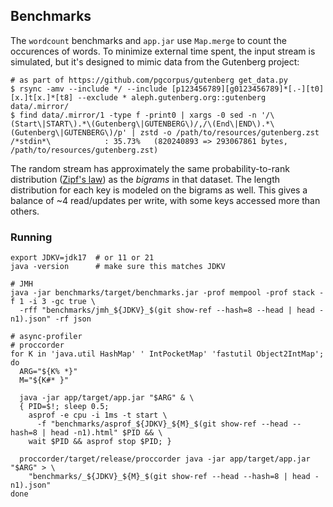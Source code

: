 ## Benchmarks

The `wordcount` benchmarks and `app.jar` use `Map.merge` to count the occurences of
words. To minimize external time spent, the input stream is simulated, but it's designed
to mimic data from the Gutenberg project:

```console
# as part of https://github.com/pgcorpus/gutenberg get_data.py
$ rsync -amv --include */ --include [p123456789][g0123456789]*[.-][t0][x.]t[x.]*[t8] --exclude * aleph.gutenberg.org::gutenberg data/.mirror/
$ find data/.mirror/1 -type f -print0 | xargs -0 sed -n '/\(Start\|START\).*\(Gutenberg\|GUTENBERG\)/,/\(End\|END\).*\(Gutenberg\|GUTENBERG\)/p' | zstd -o /path/to/resources/gutenberg.zst
/*stdin*\            : 35.73%   (820240893 => 293067861 bytes, /path/to/resources/gutenberg.zst)
```

The random stream has approximately the same probability-to-rank distribution
([Zipf's law](https://en.wikipedia.org/wiki/Zipf%27s_law)) as the _bigrams_ in that dataset.
The length distribution for each key is modeled on the bigrams as well. This gives a balance of
~4 read/updates per write, with some keys accessed more than others.

### Running

```console
export JDKV=jdk17  # or 11 or 21
java -version      # make sure this matches JDKV

# JMH
java -jar benchmarks/target/benchmarks.jar -prof mempool -prof stack -f 1 -i 3 -gc true \
  -rff "benchmarks/jmh_${JDKV}_$(git show-ref --hash=8 --head | head -n1).json" -rf json

# async-profiler
# proccorder
for K in 'java.util HashMap' ' IntPocketMap' 'fastutil Object2IntMap'; do
  ARG="${K% *}"
  M="${K#* }"

  java -jar app/target/app.jar "$ARG" & \
  { PID=$!; sleep 0.5;
    asprof -e cpu -i 1ms -t start \
      -f "benchmarks/asprof_${JDKV}_${M}_$(git show-ref --head --hash=8 | head -n1).html" $PID && \
    wait $PID && asprof stop $PID; }
  
  proccorder/target/release/proccorder java -jar app/target/app.jar "$ARG" > \ 
    "benchmarks/_${JDKV}_${M}_$(git show-ref --head --hash=8 | head -n1).json"
done
```
